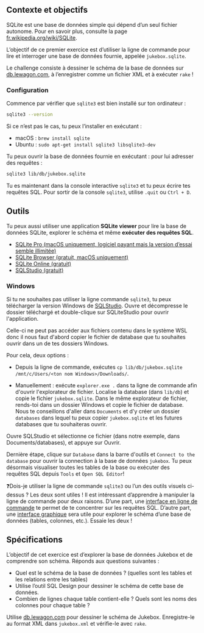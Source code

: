 ## Contexte et objectifs

SQLite est une base de données simple qui dépend d’un seul fichier autonome. Pour en savoir plus, consulte la page [fr.wikipedia.org/wiki/SQLite](https://fr.wikipedia.org/wiki/SQLite).

L’objectif de ce premier exercice est d’utiliser la ligne de commande pour lire et interroger une base de données fournie, appelée `jukebox.sqlite`.

Le challenge consiste à dessiner le schéma de la base de données sur [db.lewagon.com](http://db.lewagon.com/), à l’enregistrer comme un fichier XML et à exécuter `rake` !

### Configuration

Commence par vérifier que `sqlite3` est bien installé sur ton ordinateur :

```bash
sqlite3 --version
```

Si ce n’est pas le cas, tu peux l’installer en exécutant :
- macOS : `brew install sqlite`
- Ubuntu : `sudo apt-get install sqlite3 libsqlite3-dev`

Tu peux ouvrir la base de données fournie en exécutant :  pour lui adresser des requêtes :

```bash
sqlite3 lib/db/jukebox.sqlite
```

Tu es maintenant dans la console interactive `sqlite3` et tu peux écrire tes requêtes SQL. Pour sortir de la console `sqlite3`, utilise `.quit` ou `Ctrl + D`.

## Outils

Tu peux aussi utiliser une application **SQLite viewer** pour lire la base de données SQLite, explorer le schéma et même **exécuter des requêtes SQL**.

- [SQLite Pro (macOS uniquement, logiciel payant mais la version d’essai semble illimitée)](https://www.sqlitepro.com/)
- [SQLite Browser (gratuit, macOS uniquement)](http://sqlitebrowser.org/)
- [SQLite Online (gratuit)](https://sqliteonline.com/)
- [SQLStudio (gratuit)](http://sqlitestudio.pl/)

### Windows

Si tu ne souhaites pas utiliser la ligne commande `sqlite3`, tu peux télécharger la version Windows de [SQLStudio](http://sqlitestudio.pl/).
Ouvre et décompresse le dossier téléchargé et double-clique sur SQLiteStudio pour ouvrir l'application.

Celle-ci ne peut pas accéder aux fichiers contenu dans le système WSL donc il nous faut d'abord copier le fichier de database que tu souhaites ouvrir dans un de tes dossiers Windows.

Pour cela, deux options :

- Depuis la ligne de commande, exécutes `cp lib/db/jukebox.sqlite /mnt/c/Users/<ton nom Windows>/Downloads/`.

- Manuellement : exécute `explorer.exe .` dans ta ligne de commande afin d'ouvrir l'explorateur de fichier. Localise la database (dans `lib/db`) et copie le fichier `jukebox.sqlite`. Dans le même explorateur de fichier, rends-toi dans un dossier Windows et copie le fichier de database. Nous te conseillons d'aller dans `Documents` et d'y créer un dossier `databases` dans lequel tu peux copier `jukebox.sqlite` et les futures databases que tu souhaiteras ouvrir.

Ouvre SQLStudio et sélectionne ce fichier (dans notre exemple, dans Documents/databases), et appuye sur Ouvrir.

Dernière étape, clique sur `Database` dans la barre d'outils et `Connect to the database` pour ouvrir la connection à la base de données `jukebox`. Tu peux désormais visualiser toutes les tables de la base ou exécuter des requêtes SQL depuis `Tools` et `Open SQL Editor`!

❓Dois-je utiliser la ligne de commande `sqlite3` ou l’un des outils visuels ci-dessus ? Les deux sont utiles ! Il est intéressant d’apprendre à manipuler la ligne de commande pour deux raisons. D’une part, une [interface en ligne de commande](https://fr.wikipedia.org/wiki/Interface_en_ligne_de_commande) te permet de te concentrer sur les requêtes SQL. D’autre part, une [interface graphique](https://fr.wikipedia.org/wiki/Interface_graphique) sera utile pour explorer le schéma d’une base de données (tables, colonnes, etc.). Essaie les deux !

## Spécifications

L’objectif de cet exercice est d’explorer la base de données Jukebox et de comprendre son schéma. Réponds aux questions suivantes :
- Quel est le schéma de la base de données ? (quelles sont les tables et les relations entre les tables)
- Utilise l’outil SQL Design pour dessiner le schéma de cette base de données.
- Combien de lignes chaque table contient-elle ? Quels sont les noms des colonnes pour chaque table ?

Utilise [db.lewagon.com](http://db.lewagon.com/) pour dessiner le schéma de Jukebox. Enregistre-le au format XML dans `jukebox.xml` et vérifie-le avec `rake`.
